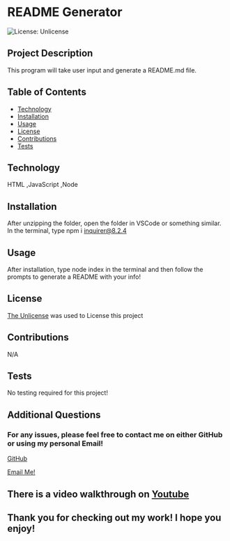 
# README Generator
![License: Unlicense](https://img.shields.io/badge/license-Unlicense-blue.svg)

## Project Description

This program will take user input and generate a README.md file.

## Table of Contents

- [Technology](#technology)
- [Installation](#installation)
- [Usage](#usage)
- [License](#license)
- [Contributions](#contributions)
- [Tests](#tests)

## Technology

HTML ,JavaScript ,Node 

## Installation

After unzipping the folder, open the folder in VSCode or something similar. In the terminal, type npm i inquirer@8.2.4

## Usage

After installation, type node index in the terminal and then follow the prompts to generate a README with your info!


## License

[The Unlicense](http://unlicense.org/) was used to License this project


## Contributions 

N/A

## Tests

No testing required for this project!

## Additional Questions

### For any issues, please feel free to contact me on either GitHub or using my personal Email!
[GitHub](https://github.com/Rdoolz51)

[Email Me!](mailto:Rdoolz51@aol.com)

## There is a video walkthrough on [Youtube](https://youtu.be/8HKmT2zeo5s)

## Thank you for checking out my work! I hope you enjoy!


